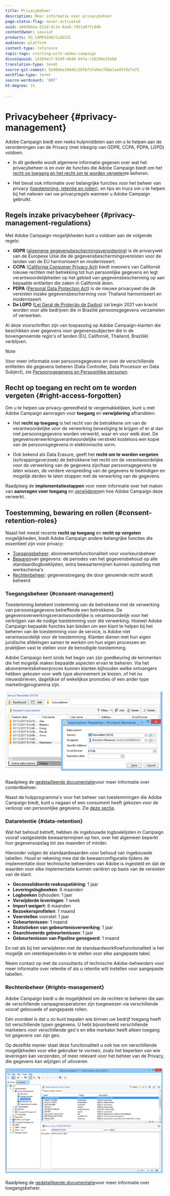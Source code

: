 ```yaml
---
title: Privacybeheer
description: Meer informatie over privacybeheer
page-status-flag: never-activated
uuid: a044bbea-521d-4c1e-8aab-7d51a87fc94b
contentOwner: sauviat
products: SG_CAMPAIGN/CLASSIC
audience: platform
content-type: reference
topic-tags: starting-with-adobe-campaign
discoiquuid: 14369acf-9149-4649-947a-c16289e35eb6
translation-type: tm+mt
source-git-commit: 9240b6e194dbc26fbf37a9ecf88a1ae03f9e7a75
workflow-type: tm+mt
source-wordcount: '897'
ht-degree: 1%

---
```



# Privacybeheer {#privacy-management}

Adobe Campaign biedt een reeks hulpmiddelen aan om u te helpen aan de verordeningen van de Privacy (met inbegrip van GDPR, CCPA, PDPA, LGPD) voldoen.

* In dit gedeelte wordt algemene informatie gegeven over wat het privacybeheer is en over de functies die Adobe Campaign biedt om het [recht op toegang en het recht om te worden vergeten](#right-access-forgotten)te beheren.

* Het bevat ook informatie over belangrijke functies voor het beheer van privacy ([toestemming, retentie en rollen](#consent-retention-roles)), en tips en trucs om u te helpen bij het naleven van uw privacyregels wanneer u Adobe Campaign gebruikt.

## Regels inzake privacybeheer {#privacy-management-regulations}

Met Adobe Campaign-mogelijkheden kunt u voldoen aan de volgende regels:

* **GDPR** ([algemene gegevensbeschermingsverordening](https://ec.europa.eu/info/law/law-topic/data-protection/reform/what-does-general-data-protection-regulation-gdpr-govern_en)) is de privacywet van de Europese Unie die de gegevensbeschermingsvereisten voor de landen van de EU harmoniseert en moderniseert.
* **CCPA** ([California Consumer Privacy Act](https://leginfo.legislature.ca.gov/faces/codes_displayText.xhtml?lawCode=CIV&amp;division=3.&amp;titel=1.81.5.&amp;part=4.&amp;hoofdstuk=&amp;artikel=)) biedt inwoners van Californië nieuwe rechten met betrekking tot hun persoonlijke gegevens en legt verantwoordelijkheden op het gebied van gegevensbescherming op aan bepaalde entiteiten die zaken in Californië doen.
* **PDPA** ([Personal Data Protection Act](https://secureprivacy.ai/thailand-pdpa-summary-what-businesses-need-to-know/)) is de nieuwe privacywet die de vereisten inzake gegevensbescherming voor Thailand harmoniseert en moderniseert.
* **De LGPD** ([Lei Geral de Proteção de Dados](https://iapp.org/media/pdf/resource_center/Brazilian_General_Data_Protection_Law.pdf)) zal begin 2021 van kracht worden voor alle bedrijven die in Brazilië persoonsgegevens verzamelen of verwerken.

Al deze voorschriften zijn van toepassing op Adobe Campaign-klanten die beschikken over gegevens voor gegevenssubjecten die in de bovengenoemde regio&#39;s of landen (EU, Californië, Thailand, Brazilië) verblijven.

<!--Several Privacy capabilities are available in Adobe Campaign, including consent management, data retention settings, and rights management. See [Consent, Retention and Roles](#consent-retention-roles). In addition to this, Adobe Campaign helps facilitate your readiness as Data Controller for certain Privacy requests. See [Right to Access and Right to be Forgotten](#right-access-forgotten).-->

>[!NOTE]
>
>Voor meer informatie over persoonsgegevens en over de verschillende entiteiten die gegevens beheren (Data Controller, Data Processor en Data Subject), zie [Persoonsgegevens en Persoonlijke personen](../../platform/using/privacy-and-recommendations.md#personal-data).

## Recht op toegang en recht om te worden vergeten {#right-access-forgotten}

Om u te helpen uw privacy-gereedheid te vergemakkelijken, kunt u met Adobe Campaign aanvragen voor **toegang** en **verwijdering** afhandelen.

* Het **recht op toegang** is het recht van de betrokkene om van de verantwoordelijke voor de verwerking bevestiging te krijgen of er al dan niet persoonsgegevens worden verwerkt, waar en voor welk doel. De gegevensverwerkingsverantwoordelijke verstrekt kosteloos een kopie van de persoonsgegevens in elektronische vorm.

* Ook bekend als Data Erasure, geeft het **recht om te worden vergeten** (schrappingsverzoek) de betrokkene het recht om de verantwoordelijke voor de verwerking van de gegevens zijn/haar persoonsgegevens te laten wissen, de verdere verspreiding van de gegevens te beëindigen en mogelijk derden te laten stoppen met de verwerking van de gegevens.

Raadpleeg de **implementatiestappen** voor meer informatie over het maken van **aanvragen voor toegang** en [verwijderen](../../platform/using/privacy-requests.md)en hoe Adobe Campaign deze verwerkt.

<!--Tutorials on Privacy management in Campaign Standard are also available [here](https://docs.adobe.com/content/help/en/campaign-standard-learn/tutorials/privacy/privacy-overview.html).
https://experienceleague.corp.adobe.com/docs/campaign-standard-learn/tutorials/privacy/privacy-overview.html?lang=en-->

## Toestemming, bewaring en rollen {#consent-retention-roles}

Naast het meest recente **recht op toegang** en **recht op vergeten** mogelijkheden, biedt Adobe Campaign andere belangrijke functies die essentieel zijn voor privacy:

* [Toegangsbeheer](#consent-management): abonnementsfunctionaliteit voor voorkeursbeheer
* [Bewaren](#data-retention)van gegevens: de periodes van het gegevensbehoud op alle standaardlogboeklijsten, extra bewaartermijnen kunnen opstelling met werkschema&#39;s
* [Rechtenbeheer](#rights-management): gegevenstoegang die door genoemde recht wordt beheerd

### Toegangsbeheer {#consent-management}

Toestemming betekent instemming van de betrokkene met de verwerking van persoonsgegevens betreffende een betrokkene. De gegevensverwerkingsverantwoordelijke is verantwoordelijk voor het verkrijgen van de nodige toestemming voor die verwerking. Hoewel Adobe Campaign bepaalde functies kan bieden om een klant te helpen bij het beheren van de toestemming voor de service, is Adobe niet verantwoordelijk voor de toestemming. Klanten dienen met hun eigen juridische afdelingen samen te werken om hun eigen processen en praktijken vast te stellen voor de benodigde toestemming.

Adobe Campaign kent sinds het begin van zijn goedkeuring de kenmerken die het mogelijk maken bepaalde aspecten ervan te beheren. Via het abonnementsbeheerproces kunnen klanten bijhouden welke ontvangers hebben gekozen voor welk type abonnement ze kiezen, of het nu nieuwsbrieven, dagelijkse of wekelijkse promoties of een ander type marketingprogramma zijn.

![](assets/privacy-consent-management.png)

Raadpleeg de [gedetailleerde documentatie](../../delivery/using/managing-subscriptions.md)voor meer informatie over contentbeheer.

Naast de hulpprogramma&#39;s voor het beheer van toestemmingen die Adobe Campaign biedt, kunt u nagaan of een consument heeft gekozen voor de verkoop van persoonlijke gegevens. Zie [deze sectie](../../platform/using/privacy-requests.md##sale-of-personal-information-ccpa).

### Dataretentie {#data-retention}

Wat het behoud betreft, hebben de ingebouwde logboeklijsten in Campaign vooraf vastgestelde bewaartermijnen op hen, over het algemeen beperkt hun gegevensopslag tot zes maanden of minder.

Hieronder volgen de standaardwaarden voor behoud van ingebouwde tabellen. Houd er rekening mee dat de bewaarconfiguratie tijdens de implementatie door technische beheerders van Adobe is ingesteld en dat de waarden voor elke implementatie kunnen variëren op basis van de vereisten van de klant.

* **Geconsolideerde reeksspatiëring**: 1 jaar
* **Leveringslogboeken**: 6 maanden
* **Logboeken** bijhouden: 1 jaar
* **Verwijderde leveringen**: 1 week
* **Import weigert**: 6 maanden
* **Bezoekersprofielen**: 1 maand
* **Voorstellen** voorstel: 1 jaar
* **Gebeurtenissen**: 1 maand
* **Statistieken van gebeurtenisverwerking**: 1 jaar
* **Gearchiveerde gebeurtenissen**: 1 jaar
* **Gebeurtenissen van Pipeline genegeerd**: 1 maand

En net als bij het verwijderen met de standaardworkflowfunctionaliteit is het mogelijk om retentieperioden in te stellen voor elke aangepaste tabel.

Neem contact op met de consultants of technische Adobe-beheerders voor meer informatie over retentie of als u retentie wilt instellen voor aangepaste tabellen.

### Rechtenbeheer {#rights-management}

Adobe Campaign biedt u de mogelijkheid om de rechten te beheren die aan de verschillende campagneoperatoren zijn toegewezen via verschillende vooraf gebouwde of aangepaste rollen.

Eén voordeel is dat u zo kunt bepalen wie binnen uw bedrijf toegang heeft tot verschillende typen gegevens. U hebt bijvoorbeeld verschillende marketers voor verschillende geo&#39;s en elke markator heeft alleen toegang tot gegevens van zijn geo.

Op dezelfde manier staat deze functionaliteit u ook toe om verschillende mogelijkheden voor elke gebruiker te vormen, zoals het beperken van wie leveringen kan verzenden, of meer relevant voor het beheer van de Privacy, die gegevens kan wijzigen of uitvoeren.

![](assets/privacy-user-management.png)

Raadpleeg de [gedetailleerde documentatie](../../platform/using/access-management.md)voor meer informatie over toegangsbeheer.